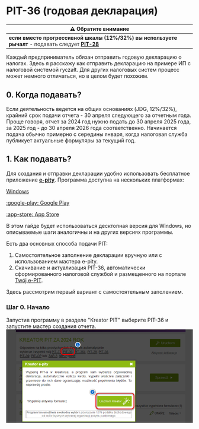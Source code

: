 # PIT-36 (годовая декларация)

| ⚠️ **Обратите внимание**                                                                                     |
|--------------------------------------------------------------------------------------------------------------|
| **если вместо прогрессивной шкалы (12%/32%) вы используете рычалт** - подавать следует [**PIT-28**][0] |

Каждый предприниматель обязан отправить годовую декларацию о налогах.
Здесь я расскажу как отправить декларацию на примере ИП с налоговой системой ryczałt.
Для других налоговых систем процесс может немного отличаться, но в целом будет похожим.



## 0. Когда подавать? 

Если деятельность ведется на общих основаниях (JDG, 12%/32%), крайний срок подачи отчета - 30 апреля следующего за отчетным года. 
Проще говоря, отчет за 2024 год нужно подать до 30 апреля 2025 года, за 2025 год - до 30 апреля 2026 года соответственно.
Начинается подача обычно примерно с середины января, когда налоговая служба публикует актуальные формуляры за текущий год. 

## 1. Как подавать? 

Для создания и отправки декларации удобно использовать бесплатное приложение [**e-pity**][1].
Программа доступна на нескольких платформах:

[Windows][1]

[:google-play: Google Play][2]

[:app-store: App Store][3]

В этом гайде будет использоваться десктопная версия для Windows, но описываемые шаги аналогичны и на других версиях программы. 

Есть два основных способа подачи PIT:  

1. Самостоятельное заполнение декларации вручную или с использованием мастера e-pity.  
2. Скачивание и актуализация PIT-36, автоматически сформированного налоговой службой и размещенного на портале [Twój e-PIT][5].  

Здесь рассмотрим первый вариант с самостоятельным заполением. 

### Шаг 0. Начало 

Запустив программу в разделе "Kreator PIT" выберите PIT-36 и запустите мастер создания отчета. 
![Выбор][4]

[0]: declarations.md#pit-28-godovaia-deklaratsiia-rychalt
[1]: https://www.e-pity.pl
[2]: https://play.google.com/store/apps/details?id=com.efile.epitymobile
[3]: https://apps.apple.com/us/app/e-pity/id1213410455
[4]: images/pit_36/pit_36_0.png
[5]: https://www.podatki.gov.pl/pit/twoj-e-pit/